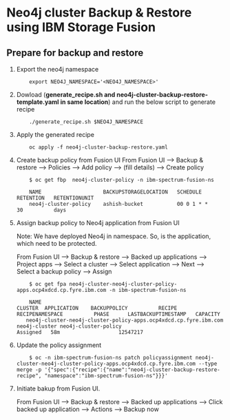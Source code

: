 # Neo4j cluster Backup & Restore using IBM Storage Fusion

## Prepare for backup and restore 

1. Export the neo4j namespace
    ```
        export NEO4J_NAMESPACE='<NEO4J_NAMESPACE>'
    ```
2. Dowload (**generate_recipe.sh and neo4j-cluster-backup-restore-template.yaml in same location**) and run the below script to generate recipe
    ```
        ./generate_recipe.sh $NEO4J_NAMESPACE
    ```
3. Apply the generated recipe
    ```
        oc apply -f neo4j-cluster-backup-restore.yaml
    ```    

2. Create backup policy from Fusion UI From Fusion UI --> Backup & restore --> Policies --> Add policy --> (fill details) --> Create policy
    ```
        $ oc get fbp  neo4j-cluster-policy -n ibm-spectrum-fusion-ns 

        NAME                    BACKUPSTORAGELOCATION   SCHEDULE      RETENTION   RETENTIONUNIT
        neo4j-cluster-policy    ashish-bucket           00 0 1 * *    30          days
    ```

3. Assign backup policy to Neo4j application from Fusion UI 
    
    Note: We have deployed Neo4j in <NAMESPACE> namespace. So, <NAMESPACE> is the application, which need to be protected.
    
    From Fusion UI --> Backup & restore --> Backed up applications --> Project apps --> Select a cluster --> Select application --> Next --> Select a backup policy --> Assign

    ```
        $ oc get fpa neo4j-cluster-neo4j-cluster-policy-apps.ocp4xdcd.cp.fyre.ibm.com -n ibm-spectrum-fusion-ns

        NAME                                                           CLUSTER  APPLICATION    BACKUPPOLICY          RECIPE   RECIPENAMESPACE          PHASE      LASTBACKUPTIMESTAMP   CAPACITY
       neo4j-cluster-neo4j-cluster-policy-apps.ocp4xdcd.cp.fyre.ibm.com          neo4j-cluster neo4j-cluster-policy                               Assigned   58m                   12547217
    ```

4. Update the policy assignment
    ```
        $ oc -n ibm-spectrum-fusion-ns patch policyassignment neo4j-cluster-neo4j-cluster-policy-apps.ocp4xdcd.cp.fyre.ibm.com --type merge -p '{"spec":{"recipe":{"name":"neo4j-cluster-backup-restore-recipe", "namespace":"ibm-spectrum-fusion-ns"}}}'

    ```

5. Initiate bakup from Fusion UI.

     From Fusion UI --> Backup & restore --> Backed up applications --> Click backed up application --> Actions --> Backup now

